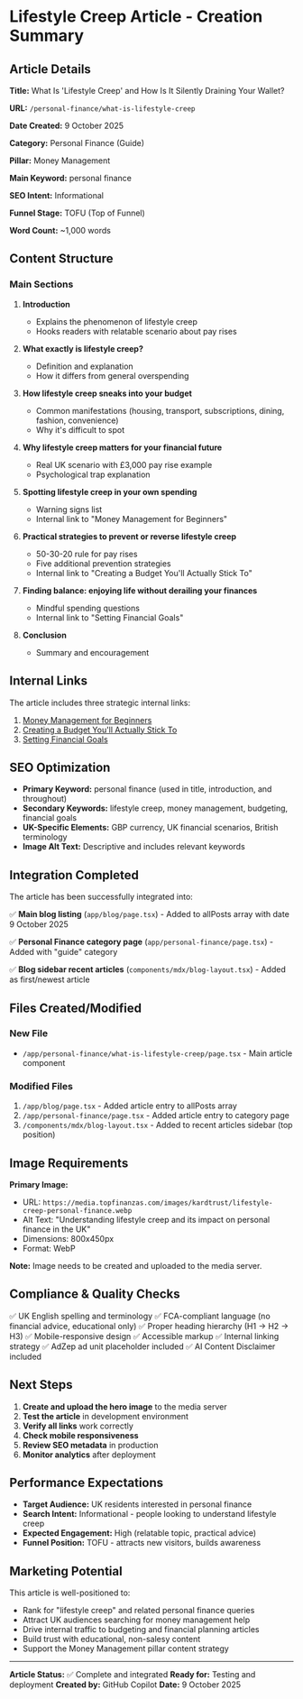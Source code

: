 # Lifestyle Creep Article - Creation Summary

## Article Details

**Title:** What Is 'Lifestyle Creep' and How Is It Silently Draining Your Wallet?

**URL:** `/personal-finance/what-is-lifestyle-creep`

**Date Created:** 9 October 2025

**Category:** Personal Finance (Guide)

**Pillar:** Money Management

**Main Keyword:** personal finance

**SEO Intent:** Informational

**Funnel Stage:** TOFU (Top of Funnel)

**Word Count:** ~1,000 words

## Content Structure

### Main Sections

1. **Introduction**
   - Explains the phenomenon of lifestyle creep
   - Hooks readers with relatable scenario about pay rises

2. **What exactly is lifestyle creep?**
   - Definition and explanation
   - How it differs from general overspending

3. **How lifestyle creep sneaks into your budget**
   - Common manifestations (housing, transport, subscriptions, dining, fashion, convenience)
   - Why it's difficult to spot

4. **Why lifestyle creep matters for your financial future**
   - Real UK scenario with £3,000 pay rise example
   - Psychological trap explanation

5. **Spotting lifestyle creep in your own spending**
   - Warning signs list
   - Internal link to "Money Management for Beginners"

6. **Practical strategies to prevent or reverse lifestyle creep**
   - 50-30-20 rule for pay rises
   - Five additional prevention strategies
   - Internal link to "Creating a Budget You'll Actually Stick To"

7. **Finding balance: enjoying life without derailing your finances**
   - Mindful spending questions
   - Internal link to "Setting Financial Goals"

8. **Conclusion**
   - Summary and encouragement

## Internal Links

The article includes three strategic internal links:

1. [Money Management for Beginners](/personal-finance/money-management-for-beginners)
2. [Creating a Budget You'll Actually Stick To](/personal-finance/creating-a-budget-youll-actually-stick-to)
3. [Setting Financial Goals](/personal-finance/setting-financial-goals)

## SEO Optimization

- **Primary Keyword:** personal finance (used in title, introduction, and throughout)
- **Secondary Keywords:** lifestyle creep, money management, budgeting, financial goals
- **UK-Specific Elements:** GBP currency, UK financial scenarios, British terminology
- **Image Alt Text:** Descriptive and includes relevant keywords

## Integration Completed

The article has been successfully integrated into:

✅ **Main blog listing** (`app/blog/page.tsx`) - Added to allPosts array with date 9 October 2025

✅ **Personal Finance category page** (`app/personal-finance/page.tsx`) - Added with "guide" category

✅ **Blog sidebar recent articles** (`components/mdx/blog-layout.tsx`) - Added as first/newest article

## Files Created/Modified

### New File

- `/app/personal-finance/what-is-lifestyle-creep/page.tsx` - Main article component

### Modified Files

1. `/app/blog/page.tsx` - Added article entry to allPosts array
2. `/app/personal-finance/page.tsx` - Added article entry to category page
3. `/components/mdx/blog-layout.tsx` - Added to recent articles sidebar (top position)

## Image Requirements

**Primary Image:**

- URL: `https://media.topfinanzas.com/images/kardtrust/lifestyle-creep-personal-finance.webp`
- Alt Text: "Understanding lifestyle creep and its impact on personal finance in the UK"
- Dimensions: 800x450px
- Format: WebP

**Note:** Image needs to be created and uploaded to the media server.

## Compliance & Quality Checks

✅ UK English spelling and terminology
✅ FCA-compliant language (no financial advice, educational only)
✅ Proper heading hierarchy (H1 → H2 → H3)
✅ Mobile-responsive design
✅ Accessible markup
✅ Internal linking strategy
✅ AdZep ad unit placeholder included
✅ AI Content Disclaimer included

## Next Steps

1. **Create and upload the hero image** to the media server
2. **Test the article** in development environment
3. **Verify all links** work correctly
4. **Check mobile responsiveness**
5. **Review SEO metadata** in production
6. **Monitor analytics** after deployment

## Performance Expectations

- **Target Audience:** UK residents interested in personal finance
- **Search Intent:** Informational - people looking to understand lifestyle creep
- **Expected Engagement:** High (relatable topic, practical advice)
- **Funnel Position:** TOFU - attracts new visitors, builds awareness

## Marketing Potential

This article is well-positioned to:

- Rank for "lifestyle creep" and related personal finance queries
- Attract UK audiences searching for money management help
- Drive internal traffic to budgeting and financial planning articles
- Build trust with educational, non-salesy content
- Support the Money Management pillar content strategy

---

**Article Status:** ✅ Complete and integrated
**Ready for:** Testing and deployment
**Created by:** GitHub Copilot
**Date:** 9 October 2025
